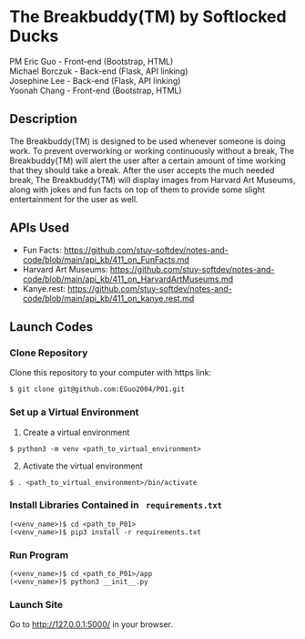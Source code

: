 # The Breakbuddy(TM) by Softlocked Ducks
PM Eric Guo - Front-end (Bootstrap, HTML)  
Michael Borczuk - Back-end (Flask, API linking)  
Josephine Lee - Back-end (Flask, API linking)  
Yoonah Chang - Front-end (Bootstrap, HTML)  

## Description
  The Breakbuddy(TM) is designed to be used whenever someone is doing work. To prevent overworking or working continuously without a break, The Breakbuddy(TM) will alert the user after a certain amount of time working that they should take a break. After the user accepts the much needed break, The Breakbuddy(TM) will display images from Harvard Art Museums, along with jokes and fun facts on top of them to provide some slight entertainment for the user as well.

## APIs Used
- Fun Facts: https://github.com/stuy-softdev/notes-and-code/blob/main/api_kb/411_on_FunFacts.md
- Harvard Art Museums: https://github.com/stuy-softdev/notes-and-code/blob/main/api_kb/411_on_HarvardArtMuseums.md
- Kanye.rest: https://github.com/stuy-softdev/notes-and-code/blob/main/api_kb/411_on_kanye.rest.md

## Launch Codes
### Clone Repository

Clone this repository to your computer with https link:
```shell 
$ git clone git@github.com:EGuo2004/P01.git
```

### Set up a Virtual Environment

1. Create a virtual environment
  ```shell
  $ python3 -m venv <path_to_virtual_environment>
  ```

2. Activate the virtual environment
  ```shell
  $ . <path_to_virtual_environment>/bin/activate
  ```

### Install Libraries Contained in ``` requirements.txt```

```shell
(<venv_name>)$ cd <path_to_P01>
(<venv_name>)$ pip3 install -r requirements.txt 
```

### Run Program

```shell
(<venv_name>)$ cd <path_to_P01>/app
(<venv_name>)$ python3 __init__.py
```

### Launch Site

Go to http://127.0.0.1:5000/ in your browser.
